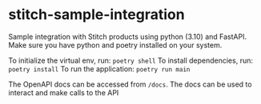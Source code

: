 # stitch-sample-integration
Sample integration with Stitch products using python (3.10) and FastAPI. Make sure you have python and poetry installed on your system.

To initialize the virtual env, run: `poetry shell`
To install dependencies, run: `poetry install`
To run the application: `poetry run main`

The OpenAPI docs can be accessed from `/docs`. The docs can be used to interact and make calls to the API

